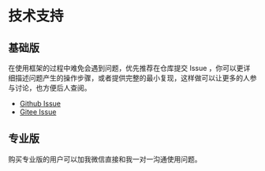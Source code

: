 <script setup>
import { withBase } from 'vitepress'
</script>

# 技术支持

## 基础版

在使用框架的过程中难免会遇到问题，优先推荐在仓库提交 Issue ，你可以更详细描述问题产生的操作步骤，或者提供完整的最小复现，这样做可以让更多的人参与讨论，也方便后人查阅。

- [Github Issue](https://github.com/one-step-admin/basic/issues)
- [Gitee Issue](https://gitee.com/one-step-admin/basic/issues)

## 专业版

购买专业版的用户可以加我微信直接和我一对一沟通使用问题。

<p align="center"><img :src="withBase('/friend-wechat.png')" width="300" /></p>
